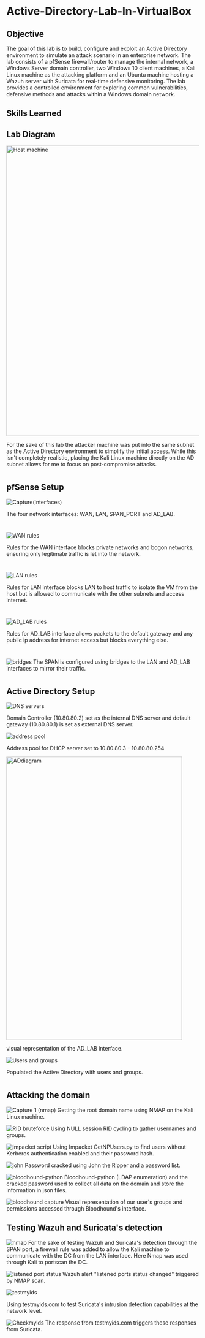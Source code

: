 # Active-Directory-Lab-In-VirtualBox

## Objective
The goal of this lab is to build, configure and exploit an Active Directory environment to simulate an attack scenario in an enterprise network. The lab consists of a pfSense firewall/router to manage the internal network, a Windows Server domain controller, two Windows 10 client machines, a Kali Linux machine as the attacking platform and an Ubuntu machine hosting a Wazuh server with Suricata for real-time defensive monitoring. The lab provides a controlled environment for exploring common vulnerabilities, defensive methods and attacks within a Windows domain network.

## Skills Learned

## Lab Diagram
<img width="773" height="758" alt="Host machine" src="https://github.com/user-attachments/assets/e608d104-711e-4896-afe1-01107ca1d433" />

For the sake of this lab the attacker machine was put into the same subnet as the Active Directory environment to simplify the initial access. While this isn't completely realistic, placing the Kali Linux machine directly on the AD subnet allows for me to focus on post-compromise attacks.

  #
## pfSense Setup

![Capture(interfaces)](https://github.com/user-attachments/assets/558f18ec-d43d-4d98-bd97-898da54f58a8)

The four network interfaces: WAN, LAN, SPAN_PORT and AD_LAB. 
#
![WAN rules](https://github.com/user-attachments/assets/10df3a98-59d7-4d5a-bb04-a7dddfb013c9)

Rules for the WAN interface blocks private networks and bogon networks, ensuring only legitimate traffic is let into the network.
#
![LAN rules](https://github.com/user-attachments/assets/f84e196f-c1f7-4bc0-a2bc-73193e3a8347)

Rules for LAN interface blocks LAN to host traffic to isolate the VM from the host but is allowed to communicate with the other subnets and access internet.
#
![AD_LAB rules](https://github.com/user-attachments/assets/fc52baeb-fcc2-47ce-aecb-14988eee6a14)

Rules for AD_LAB interface allows packets to the default gateway and any public ip address for internet access but blocks everything else.
#
![bridges](https://github.com/user-attachments/assets/f02da5b5-2914-4502-9e5f-f26937c0d1cb)
The SPAN is configured using bridges to the LAN and AD_LAB interfaces to mirror their traffic.

  #
## Active Directory Setup

![DNS servers](https://github.com/user-attachments/assets/04ed063e-4863-4321-a95b-7a352092668a)

Domain Controller (10.80.80.2) set as the internal DNS server and default gateway (10.80.80.1) is set as external DNS server. 

![address pool](https://github.com/user-attachments/assets/11003b03-2026-4b0c-a0d7-c85e28e7a40b)

Address pool for DHCP server set to 10.80.80.3 - 10.80.80.254 

<img width="459" height="739" alt="ADdiagram" src="https://github.com/user-attachments/assets/8f7ff13e-fb3b-4fdc-8a94-472b66ebe7a3" />

 visual representation of the AD_LAB interface.   

![Users and groups](https://github.com/user-attachments/assets/7fa0da7f-a7b7-431f-be7f-467ab753dfa7)

Populated the Active Directory with users and groups.
  #
  
## Attacking the domain
![Capture 1 (nmap)](https://github.com/user-attachments/assets/2e67e464-8130-4236-87cb-eb26088d1144)
Getting the root domain name using NMAP on the Kali Linux machine.
  
![RID bruteforce](https://github.com/user-attachments/assets/d0ce165d-2c0d-46b1-9a8d-e458cb3715a1)
Using NULL session RID cycling to gather usernames and groups.
  
![impacket script](https://github.com/user-attachments/assets/fe60a10b-1147-4e2c-86a6-dbdb64813571)
Using Impacket GetNPUsers.py to find users without Kerberos authentication enabled and their password hash.
  
![john](https://github.com/user-attachments/assets/29df2708-a8d8-4682-be2e-20fe2f1ebd2c)
Password cracked using John the Ripper and a password list.

![bloodhound-python](https://github.com/user-attachments/assets/755c7685-4657-4152-9365-f2b9f0081e93)
Bloodhound-python (LDAP enumeration) and the cracked password used to collect all data on the domain and store the information in json files.
  
![bloodhound capture](https://github.com/user-attachments/assets/3ec1e874-b7ba-4d39-a019-b21587b49d09)
Visual representation of our user's groups and permissions accessed through Bloodhound's interface.

## Testing Wazuh and Suricata's detection

![nmap](https://github.com/user-attachments/assets/242738f3-4f95-4099-8f65-3a1d54e1f071)
For the sake of testing Wazuh and Suricata's detection through the SPAN port, a firewall rule was added to allow the Kali machine to communicate with the DC from the LAN interface. Here Nmap was used through Kali to portscan the DC.
  
![listened port status](https://github.com/user-attachments/assets/acd03ef4-6368-44b3-9cb9-b87412a9ddbd)
Wazuh alert "listened ports status changed" triggered by NMAP scan.
  
![testmyids](https://github.com/user-attachments/assets/d1a0845e-2bac-49b6-b648-0bed481334c9)
  
Using testmyids.com to test Suricata's intrusion detection capabilities at the network level.
  

![Checkmyids](https://github.com/user-attachments/assets/f5b0520f-78a6-4fb7-b901-191c8004520d)
The response from testmyids.com triggers these responses from Suricata. 
  

  

